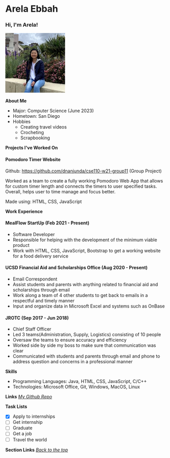 <!-- ---
layout: default
--- -->

# Arela Ebbah
### Hi, I'm Arela!
![](/assets/Webp.net-resizeimage.jpg)

**About Me**
- Major: Computer Science (June 2023)
- Hometown: San Diego
- Hobbies
  - Creating travel videos
  - Crocheting
  - Scrapbooking
 
**Projects I've Worked On**

#### Pomodoro Timer Website

Github: https://github.com/dnanjunda/cse110-w21-group11 (Group Project)

Worked as a team to create a fully working Pomodoro Web App that allows for custom timer length and connects the timers to user specified tasks. Overall, helps user to time manage and focus better.

Made using: HTML, CSS, JavaScript

**Work Experience**

#### MealFlow StartUp (Feb 2021 - Present)
- Software Developer
- Responsible for helping with the development of the minimum viable product
- Work with HTML, CSS, JavaScript, Bootstrap to get a working website for a food delivery service

#### UCSD Financial Aid and Scholarships Office (Aug 2020 - Present)
- Email Correspondent
- Assist students and parents with anything related to financial aid and scholarships through email
- Work along a team of 4 other students to get back to emails in a respectful and timely manner
- Input and organize data in Microsoft Excel and systems such as OnBase

#### JROTC (Sep 2017 - Jun 2018)
- Chief Staff Officer
- Led 3 teams(Administration, Supply, Logistics) consisting of 10 people
- Oversaw the teams to ensure accuracy and efficiency
- Worked side by side my boss to make sure that communication was clear
- Communicated with students and parents through email and phone to address question and concerns in a professional manner

**Skills**
- Programming Languages: Java, HTML, CSS, JavaScript, C/C++ 
- Technologies: Microsoft Office, Git, Windows, MacOS, Linux

**Links**
*[My Github Repo](https://github.com/arelae/arelae.github.io)*

**Task Lists**
- [x] Apply to internships
- [ ] Get internship
- [ ] Graduate
- [ ] Get a job
- [ ] Travel the world

**Section Links**
*[Back to the top](#arelas-user-page)*
